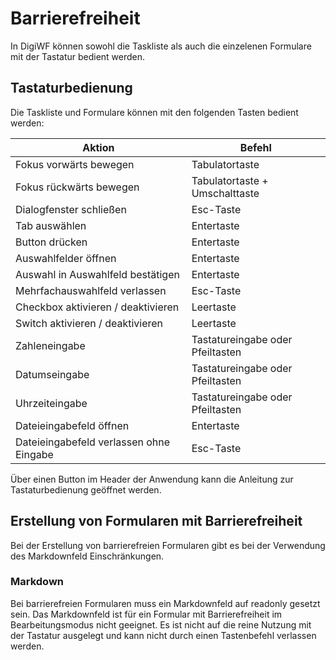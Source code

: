 # Barrierefreiheit

In DigiWF können sowohl die Taskliste als auch die einzelenen Formulare mit der Tastatur bedient werden. 

## Tastaturbedienung

Die Taskliste und Formulare können mit den folgenden Tasten bedient werden:

| Aktion                                  | Befehl                           | 
|-----------------------------------------|----------------------------------|
| Fokus vorwärts bewegen                  | Tabulatortaste                   |
| Fokus rückwärts bewegen                 | Tabulatortaste + Umschalttaste   | 
| Dialogfenster schließen                 | Esc-Taste                        | 
| Tab auswählen                           | Entertaste                       | 
| Button drücken                          | Entertaste                       | 
| Auswahlfelder öffnen                    | Entertaste                       | 
| Auswahl in Auswahlfeld bestätigen       | Entertaste                       | 
| Mehrfachauswahlfeld verlassen           | Esc-Taste                      | 
| Checkbox aktivieren / deaktivieren      | Leertaste                        | 
| Switch aktivieren / deaktivieren        | Leertaste                        | 
| Zahleneingabe                           | Tastatureingabe oder Pfeiltasten | 
| Datumseingabe                           | Tastatureingabe oder Pfeiltasten | 
| Uhrzeiteingabe                          | Tastatureingabe oder Pfeiltasten | 
| Dateieingabefeld öffnen                 | Entertaste                       | 
| Dateieingabefeld verlassen ohne Eingabe | Esc-Taste                      | 

Über einen Button im Header der Anwendung kann die Anleitung zur Tastaturbedienung geöffnet werden.

## Erstellung von Formularen mit Barrierefreiheit

Bei der Erstellung von barrierefreien Formularen gibt es bei der Verwendung des Markdownfeld Einschränkungen.

### Markdown

Bei barrierefreien Formularen muss ein Markdownfeld auf readonly gesetzt sein.
Das Markdownfeld ist für ein Formular mit Barrierefreiheit im Bearbeitungsmodus nicht geeignet. Es ist nicht auf die reine
Nutzung mit der Tastatur ausgelegt und kann nicht durch einen Tastenbefehl verlassen werden. 



